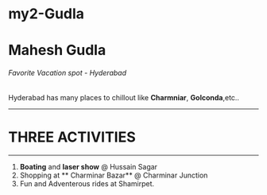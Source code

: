 # my2-Gudla
# Mahesh Gudla
###### Favorite Vacation spot - Hyderabad
Hyderabad has many places to chillout like **Charmniar**, **Golconda**,etc..


*******
# THREE ACTIVITIES
*******
 1. **Boating** and **laser show** @ Hussain Sagar
 2.  Shopping at ** Charminar Bazar** @ Charminar Junction
 3.  Fun and Adventerous rides at Shamirpet.